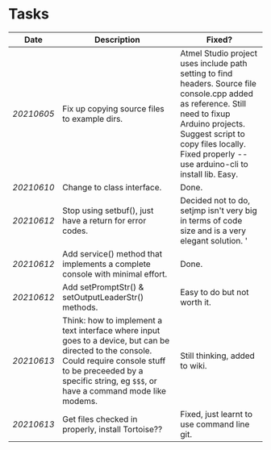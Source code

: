 # Tasks

Date		| Description														| Fixed?
---			|---																| ---
*20210605*	| Fix up copying source files to example dirs.						| Atmel Studio project uses include path setting to find headers. Source file console.cpp added as reference. Still need to fixup Arduino projects. Suggest script to copy files locally. Fixed properly -- use arduino-cli to install lib. Easy.
*20210610*	| Change to class interface.										| Done.
*20210612*	| Stop using setbuf(), just have a return for error codes.			| Decided not to do, setjmp isn't very big in terms of code size and is a very elegant solution. '
*20210612*	| Add service() method that implements a complete console with minimal effort. | Done.
*20210612*	| Add setPromptStr() & setOutputLeaderStr() methods.				| Easy to do but not worth it.
*20210613*	| Think: how to implement a text interface where input goes to a device, but can be directed to the console. Could require console stuff to be preceeded by a specific string, eg `$$$`, or have a command mode like modems. | Still thinking, added to wiki. 
*20210613*	| Get files checked in properly, install Tortoise??					| Fixed, just learnt to use command line git.
